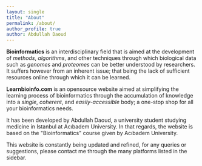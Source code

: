 ```yaml
---
layout: single
title: "About"
permalink: /about/
author_profile: true
author: Abdullah Daoud
--- 
```


**Bioinformatics** is an interdisciplinary field that is aimed at the development of *methods*, *algorithms*, and other techniques through which biological data such as *genomes* and *proteomes* can be better understood by researchers. It suffers however from an inherent issue; that being the lack of sufficient resources online through which it can be learned.

**Learnbioinfo.com** is an opensource website aimed at simplifying the learning process of bioinformatics through the accumulation of knowledge into a *single*, *coherent*, and *easily-accessible* body; a one-stop shop for all your bioinformatics needs.

It has been developed by Abdullah Daoud, a university student studying medicine in Istanbul at Acıbadem University. In that regards, the website is based on the "Bioinformatics" course given by Acıbadem University.

This website is constantly being updated and refined, for any queries or suggestions, please contact me through the many platforms listed in the sidebar.